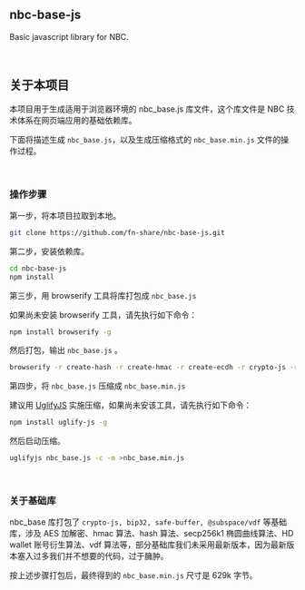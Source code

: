 nbc-base-js
--------------

Basic javascript library for NBC.

&nbsp;

## 关于本项目

本项目用于生成适用于浏览器环境的 nbc_base.js 库文件，这个库文件是 NBC 技术体系在网页端应用的基础依赖库。

下面将描述生成 `nbc_base.js`，以及生成压缩格式的 `nbc_base.min.js` 文件的操作过程。

&nbsp;

### 操作步骤

第一步，将本项目拉取到本地。

``` bash
git clone https://github.com/fn-share/nbc-base-js.git
```

第二步，安装依赖库。

``` bash
cd nbc-base-js
npm install
```

第三步，用 browserify 工具将库打包成 `nbc_base.js`

如果尚未安装 browserify 工具，请先执行如下命令：

``` bash
npm install browserify -g
```

然后打包，输出 `nbc_base.js` 。

``` bash
browserify -r create-hash -r create-hmac -r create-ecdh -r crypto-js -r safe-buffer -r bip32 -r tiny-secp256k1 -r bip66 -r base-x -r @subspace/vdf > nbc_base.js
```

第四步，将 `nbc_base.js` 压缩成 `nbc_base.min.js`

建议用 [UglifyJS](https://github.com/mishoo/UglifyJS) 实施压缩，如果尚未安该工具，请先执行如下命令：

``` bash
npm install uglify-js -g
```

然后启动压缩。

``` bash
uglifyjs nbc_base.js -c -m >nbc_base.min.js
```

&nbsp;

### 关于基础库

nbc_base 库打包了 `crypto-js, bip32, safe-buffer, @subspace/vdf` 等基础库，涉及 AES 加解密、hmac 算法、hash 算法、secp256k1 椭圆曲线算法、HD wallet 账号衍生算法、vdf 算法等，部分基础库我们未采用最新版本，因为最新版本塞入过多我们并不想要的代码，过于臃肿。

按上述步骤打包后，最终得到的 `nbc_base.min.js` 尺寸是 629k 字节。

&nbsp;
